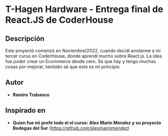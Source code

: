 # T-Hagen Hardware - Entrega final de React.JS de CoderHouse

## Descripción
Este proyectó comenzó en Noviembre/2022, cuando decidí anotarme a mi tercer curso en CoderHouse, donde aprendí mucho sobre React.js.
La idea fue poder crear un Ecommerce desde cero.
Se que hay y tengo muchas cosas por mejorar, también sé que este es mi principio

## Autor

* **Ramiro Trabanco**

## Inspirado en

* **Quien fue mi profe todo el el curso: Alex Marin Mendez y su proyecto Bodegas del Sur** (https://github.com/alexmarinmendez)